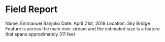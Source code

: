 # Field Report
Name: Emmanuel Banjoko
Date: April 21st, 2019 
Location: Sky Bridge
Feature is across the main river stream and the estimated size is a feature that spans approximately 311 feet
